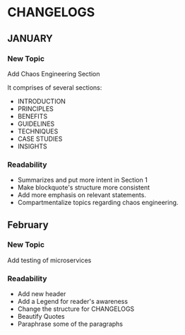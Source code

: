 # CHANGELOGS

## JANUARY

### New Topic
Add Chaos Engineering Section 

It comprises of several sections:
- INTRODUCTION
- PRINCIPLES
- BENEFITS
- GUIDELINES
- TECHNIQUES
- CASE STUDIES
- INSIGHTS

### Readability
- Summarizes and put more intent in Section 1
- Make blockquote's structure more consistent
- Add more emphasis on relevant statements.
- Compartmentalize topics regarding chaos engineering.

## February

### New Topic
Add testing of microservices

### Readability
- Add new header
- Add a Legend for reader's awareness
- Change the structure for CHANGELOGS
- Beautify Quotes
- Paraphrase some of the paragraphs